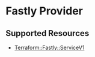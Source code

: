# Fastly Provider

## Supported Resources

* [Terraform::Fastly::ServiceV1](docs/providers/fastly/ServiceV1.md)